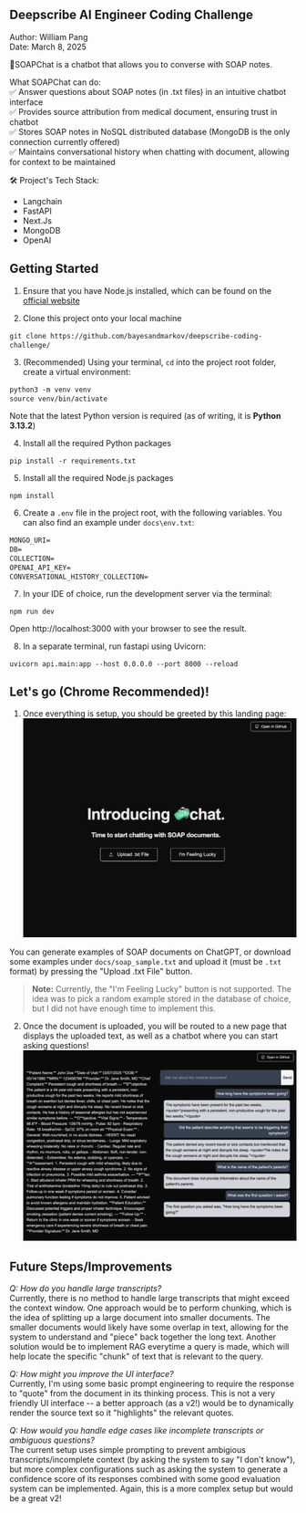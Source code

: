 ## Deepscribe AI Engineer Coding Challenge
Author: William Pang <br>
Date: March 8, 2025

🧼SOAPChat is a chatbot that allows you to converse with SOAP notes.

What SOAPChat can do:<br>
✅ Answer questions about SOAP notes (in .txt files) in an intuitive chatbot interface<br>
✅ Provides source attribution from medical document, ensuring trust in chatbot<br>
✅ Stores SOAP notes in NoSQL distributed database (MongoDB is the only connection currently offered)<br>
✅ Maintains conversational history when chatting with document, allowing for context to be maintained

🛠️ Project's Tech Stack:
- Langchain
- FastAPI
- Next.Js
- MongoDB
- OpenAI

## Getting Started

1. Ensure that you have Node.js installed, which can be found on the [official website]( https://nodejs.org/)

2. Clone this project onto your local machine
```
git clone https://github.com/bayesandmarkov/deepscribe-coding-challenge/
```
3. (Recommended) Using your terminal, `cd` into the project root folder, create a virtual environment:
```
python3 -m venv venv
source venv/bin/activate
```

Note that the latest Python version is required (as of writing, it is **Python 3.13.2**)

4. Install all the required Python packages

```
pip install -r requirements.txt
```

5. Install all the required Node.js packages
```
npm install
```

6. Create a `.env` file in the project root, with the following variables. You can also find an example under `docs\env.txt`:
```
MONGO_URI=
DB=
COLLECTION=
OPENAI_API_KEY=
CONVERSATIONAL_HISTORY_COLLECTION=
```

7. In your IDE of choice, run the development server via the terminal:
```
npm run dev
```
Open http://localhost:3000 with your browser to see the result.

8. In a separate terminal, run fastapi using Uvicorn:

```
uvicorn api.main:app --host 0.0.0.0 --port 8000 --reload
```

## Let's go (Chrome Recommended)!
1. Once everything is setup, you should be greeted by this landing page:
![Landing Page](./public/landing_page.png) 

You can generate examples of SOAP documents on ChatGPT, or download some examples under `docs/soap_sample.txt` and upload it (must be `.txt` format) by pressing the "Upload .txt File" button.

> **Note:** Currently, the "I'm Feeling Lucky" button is not supported. The idea was to pick a random example stored in the database of choice, but I did not have enough time to implement this.

2. Once the document is uploaded, you will be routed to a new page that displays the uploaded text, as well as a chatbot where you can start asking questions!
![Chatbot Demo](./public/chatbot_demo.png) 

## Future Steps/Improvements
*Q: How do you handle large transcripts?*<br>
Currently, there is no method to handle large transcripts that might exceed the context window. One approach would be to perform chunking, which is the idea of splitting up a large document into smaller documents. The smaller documents would likely have some overlap in text, allowing for the system to understand and "piece" back together the long text. Another solution would be to implement RAG everytime a query is made, which will help locate the specific "chunk" of text that is relevant to the query.


*Q: How might you improve the UI interface?*<br>
Currently, I'm using some basic prompt engineering to require the response to "quote" from the document in its thinking process. This is not a very friendly UI interface -- a better approach (as a v2!) would be to dynamically render the source text so it "highlights" the relevant quotes.

*Q: How would you handle edge cases like incomplete transcripts or ambiguous questions?*<br>
The current setup uses simple prompting to prevent ambigious transcripts/incomplete context (by asking the system to say "I don't know"), but more complex configurations such as asking the system to generate a confidence score of its responses combined with some good evaluation system can be implemented. Again, this is a more complex setup but would be a great v2!